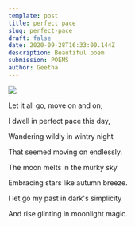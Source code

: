 ```yaml
---
template: post
title: perfect pace
slug: perfect-pace
draft: false
date: 2020-09-28T16:33:00.144Z
description: Beautiful poem
submission: POEMS
author: Geetha
---
```

![](/media/bvo6w1601351873.jpg)

Let it all go, move on and on;

I dwell in perfect pace this day,

Wandering wildly in wintry night

That seemed moving on endlessly.

The moon melts in the murky sky

Embracing stars like autumn breeze.

I let go my past in dark's simplicity

And rise glinting in moonlight magic.